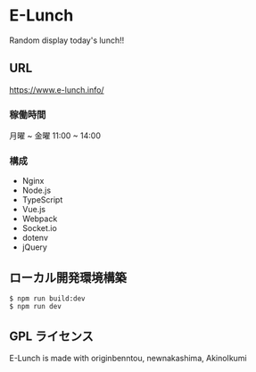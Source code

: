 E-Lunch
======================
Random display today's lunch!!

## URL
https://www.e-lunch.info/

### 稼働時間
月曜 ~ 金曜
11:00 ~ 14:00

### 構成
- Nginx
- Node.js
- TypeScript
- Vue.js
- Webpack
- Socket.io
- dotenv
- jQuery

## ローカル開発環境構築
```
$ npm run build:dev
$ npm run dev
```

GPL ライセンス
--------
E-Lunch is made with originbenntou, newnakashima, AkinoIkumi
